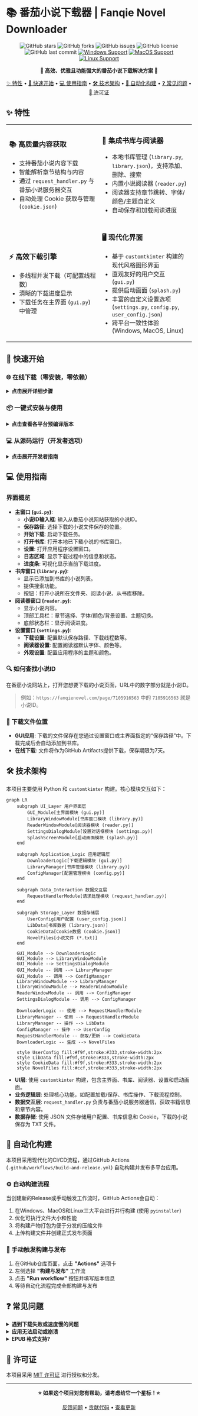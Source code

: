 # 📚 番茄小说下载器 | Fanqie Novel Downloader

<div align="center">

![GitHub stars](https://img.shields.io/github/stars/POf-L/Fanqie-Tomato-Downloader?style=flat-square&logo=github)
![GitHub forks](https://img.shields.io/github/forks/POf-L/Fanqie-Tomato-Downloader?style=flat-square&logo=github)
![GitHub issues](https://img.shields.io/github/issues/POf-L/Fanqie-Tomato-Downloader?style=flat-square&logo=github)
![GitHub license](https://img.shields.io/github/license/POf-L/Fanqie-Tomato-Downloader?style=flat-square)
![GitHub last commit](https://img.shields.io/github/last-commit/POf-L/Fanqie-Tomato-Downloader?style=flat-square)
[![Windows Support](https://img.shields.io/badge/Windows-0078D6?style=flat-square&logo=windows&logoColor=white)](https://github.com/POf-L/Fanqie-Tomato-Downloader/releases)
[![MacOS Support](https://img.shields.io/badge/MacOS-000000?style=flat-square&logo=apple&logoColor=white)](https://github.com/POf-L/Fanqie-Tomato-Downloader/releases)
[![Linux Support](https://img.shields.io/badge/Linux-FCC624?style=flat-square&logo=linux&logoColor=black)](https://github.com/POf-L/Fanqie-Tomato-Downloader/releases)

**🌟 高效、优雅且功能强大的番茄小说下载解决方案 🌟**

[✨ 特性](#-特性) •
[🚀 快速开始](#-快速开始) •
[💻 使用指南](#-使用指南) •
[🛠️ 技术架构](#-技术架构) •
[🔄 自动化构建](#-自动化构建) •
[❓ 常见问题](#-常见问题) •
[📜 许可证](#-许可证)

</div>

## ✨ 特性

<table>
  <tr>
    <td width="50%">
      <h3>📚 高质量内容获取</h3>
      <ul>
        <li>支持番茄小说内容下载</li>
        <li>智能解析章节结构与内容</li>
        <li>通过 <code>request_handler.py</code> 与番茄小说服务器交互</li>
        <li>自动处理 Cookie 获取与管理 (<code>cookie.json</code>)</li>
      </ul>
    </td>
    <td width="50%">
      <h3>📖 集成书库与阅读器</h3>
      <ul>
        <li>本地书库管理 (<code>library.py</code>, <code>library.json</code>)，支持添加、删除、搜索</li>
        <li>内置小说阅读器 (<code>reader.py</code>)</li>
        <li>阅读器支持章节跳转、字体/颜色/主题自定义</li>
        <li>自动保存和加载阅读进度</li>
      </ul>
    </td>
  </tr>
  <tr>
    <td>
      <h3>⚡ 高效下载引擎</h3>
      <ul>
        <li>多线程并发下载（可配置线程数）</li>
        <li>清晰的下载进度显示</li>
        <li>下载任务在主界面 (<code>gui.py</code>) 中管理</li>
      </ul>
    </td>
    <td>
      <h3>🖥️ 现代化界面</h3>
      <ul>
        <li>基于 <code>customtkinter</code> 构建的现代风格图形界面</li>
        <li>直观友好的用户交互 (<code>gui.py</code>)</li>
        <li>提供启动画面 (<code>splash.py</code>)</li>
        <li>丰富的自定义设置选项 (<code>settings.py</code>, <code>config.py</code>, <code>user_config.json</code>)</li>
        <li>跨平台一致性体验 (Windows, MacOS, Linux)</li>
      </ul>
    </td>
  </tr>
</table>

## 🚀 快速开始

### 🌐 在线下载（零安装，零依赖）

<details>
<summary><b>点击展开详细步骤</b></summary>

利用GitHub Actions的强大功能，无需在本地安装任何软件即可下载小说：

1. 在GitHub仓库页面，点击 **"Actions"** 选项卡
2. 左侧选择 **"在线下载小说"** 工作流 (`.github/workflows/download-novel.yml`)
3. 点击 **"Run workflow"** 按钮
4. 填写以下信息：
   - **小说ID**：从番茄小说网址中获取（例如：`https://fanqienovel.com/page/7105916563` 中的 `7105916563`）
   - **下载线程数**：默认为5，可选1-10
   - **输出格式**：目前仅支持 txt
5. 点击 **"Run workflow"** 开始下载
6. 下载完成后，点击运行记录中的 **"Summary"** 标签
7. 在 **"Artifacts"** 部分找到并下载小说文件（保存期限为7天）

</details>

### 📦 一键式安装与使用

<details>
<summary><b>点击查看各平台预编译版本</b></summary>

从 [📥 官方发布页](https://github.com/POf-L/Fanqie-Tomato-Downloader/releases) 下载适合您系统的预编译版本：

| 平台 | 下载链接 | 说明 |
|------|---------|------|
| Windows | [`Fanqie-Novel-Downloader-Windows.zip`](https://github.com/POf-L/Fanqie-Tomato-Downloader/releases) | 解压后双击运行 `番茄小说下载器.exe` |
| MacOS | [`Fanqie-Novel-Downloader-MacOS.zip`](https://github.com/POf-L/Fanqie-Tomato-Downloader/releases) | 解压后运行 `番茄小说下载器` 应用 |
| Linux | [`Fanqie-Novel-Downloader-Linux.zip`](https://github.com/POf-L/Fanqie-Tomato-Downloader/releases) | 解压后运行 `番茄小说下载器` 可执行文件 |

</details>

### 💻 从源码运行（开发者选项）

<details>
<summary><b>点击展开开发者指南</b></summary>

**依赖:**
*   Python 3.x
*   主要库 (详见 `requirements.txt`):
    *   `customtkinter`: 用于构建图形用户界面
    *   `requests`: 用于发送网络请求
    *   `Pillow`: 用于图像处理 (如图标)
    *   `beautifulsoup4`: 用于解析HTML内容 (如果需要)
    *   `pyinstaller`: (可选) 用于打包成可执行文件

```bash
# 1. 克隆代码仓库
git clone https://github.com/POf-L/Fanqie-Tomato-Downloader.git
cd Fanqie-Tomato-Downloader

# 2. 安装依赖库
pip install -r requirements.txt

# 3. 启动应用
python gui.py
```

</details>

## 💻 使用指南

### 界面概览

*   **主窗口 (`gui.py`)**:
    *   **小说ID输入框**: 输入从番茄小说网站获取的小说ID。
    *   **保存路径**: 选择下载的小说文件保存的位置。
    *   **开始下载**: 启动下载任务。
    *   **打开书库**: 打开本地已下载小说的书库窗口。
    *   **设置**: 打开应用程序设置窗口。
    *   **日志区域**: 显示下载过程中的信息和状态。
    *   **进度条**: 可视化显示当前下载进度。
*   **书库窗口 (`library.py`)**:
    *   显示已添加到书库的小说列表。
    *   提供搜索功能。
    *   按钮：打开小说所在文件夹、阅读小说、从书库移除。
*   **阅读器窗口 (`reader.py`)**:
    *   显示小说内容。
    *   顶部工具栏：章节选择、字体/颜色/背景设置、主题切换。
    *   底部状态栏：显示阅读进度。
*   **设置窗口 (`settings.py`)**:
    *   **下载设置**: 配置默认保存路径、下载线程数等。
    *   **阅读器设置**: 配置阅读器默认字体、颜色等。
    *   **外观设置**: 配置应用程序的主题和颜色。

### 🔍 如何查找小说ID

在番茄小说网站上，打开您想要下载的小说页面，URL中的数字部分就是小说ID。

> 例如：`https://fanqienovel.com/page/7105916563` 中的 `7105916563` 就是小说ID。

### 📂 下载文件位置

- **GUI应用**: 下载的文件保存在您通过设置窗口或主界面指定的“保存路径”中。下载完成后会自动添加到书库。
- **在线下载**: 文件将作为GitHub Artifacts提供下载，保存期限为7天。

## 🛠️ 技术架构

本项目主要使用 Python 和 `customtkinter` 构建。核心模块交互如下：

```mermaid
graph LR
    subgraph UI_Layer 用户界面层
        GUI_Module[主界面模块 (gui.py)]
        LibraryWindowModule[书库窗口模块 (library.py)]
        ReaderWindowModule[阅读器模块 (reader.py)]
        SettingsDialogModule[设置对话框模块 (settings.py)]
        SplashScreenModule[启动画面模块 (splash.py)]
    end

    subgraph Application_Logic 应用逻辑层
        DownloaderLogic[下载逻辑模块 (gui.py)]
        LibraryManager[书库管理模块 (library.py)]
        ConfigManager[配置管理模块 (config.py)]
    end

    subgraph Data_Interaction 数据交互层
        RequestHandlerModule[请求处理模块 (request_handler.py)]
    end

    subgraph Storage_Layer 数据存储层
        UserConfig[用户配置 (user_config.json)]
        LibData[书库数据 (library.json)]
        CookieData[Cookie数据 (cookie.json)]
        NovelFiles[小说文件 (*.txt)]
    end

    GUI_Module --> DownloaderLogic
    GUI_Module --> LibraryWindowModule
    GUI_Module --> SettingsDialogModule
    GUI_Module -- 调用 --> LibraryManager
    GUI_Module -- 调用 --> ConfigManager
    LibraryWindowModule --> LibraryManager
    LibraryWindowModule --> ReaderWindowModule
    ReaderWindowModule -- 调用 --> ConfigManager
    SettingsDialogModule -- 调用 --> ConfigManager

    DownloaderLogic -- 使用 --> RequestHandlerModule
    LibraryManager -- 使用 --> RequestHandlerModule
    LibraryManager -- 操作 --> LibData
    ConfigManager -- 操作 --> UserConfig
    RequestHandlerModule -- 获取/更新 --> CookieData
    DownloaderLogic -- 生成 --> NovelFiles

    style UserConfig fill:#f9f,stroke:#333,stroke-width:2px
    style LibData fill:#f9f,stroke:#333,stroke-width:2px
    style CookieData fill:#f9f,stroke:#333,stroke-width:2px
    style NovelFiles fill:#ccf,stroke:#333,stroke-width:2px
```

*   **UI层**: 使用 `customtkinter` 构建，包含主界面、书库、阅读器、设置和启动画面。
*   **业务逻辑层**: 处理核心功能，如配置加载/保存、书库操作、下载流程控制。
*   **数据交互层**: `request_handler.py` 负责与番茄小说服务器通信，获取书籍信息和章节内容。
*   **数据存储**: 使用 JSON 文件存储用户配置、书库信息和 Cookie，下载的小说保存为 TXT 文件。

## 🔄 自动化构建

本项目采用现代化的CI/CD流程，通过GitHub Actions (`.github/workflows/build-and-release.yml`) 自动构建并发布多平台应用。

### ⚙️ 自动构建流程

当创建新的Release或手动触发工作流时，GitHub Actions会自动：

1. 在Windows、MacOS和Linux三大平台进行并行构建 (使用 `pyinstaller`)
2. 优化可执行文件大小和性能
3. 将构建产物打包为便于分发的压缩文件
4. 上传构建文件并创建正式发布页面

### 🚀 手动触发构建与发布

1. 在GitHub仓库页面，点击 **"Actions"** 选项卡
2. 左侧选择 **"构建与发布"** 工作流
3. 点击 **"Run workflow"** 按钮并填写版本信息
4. 等待自动化流程完成全部构建与发布

## ❓ 常见问题

<details>
<summary><b>遇到下载失败或速度慢的问题</b></summary>

- 尝试在设置中减少并行下载线程数。
- 检查网络连接是否稳定。
- 检查 `cookie.json` 是否有效或尝试清空 Cookie 文件后重试。
- 部分小说可能由于版权或其他原因无法下载。

</details>

<details>
<summary><b>应用无法启动或崩溃</b></summary>

- 确保您下载了正确的操作系统版本。
- 如果从源码运行，请确保所有依赖 (`requirements.txt`) 都已正确安装。
- 检查系统是否满足最低要求。
- 尝试删除 `user_config.json` 和 `library.json` (会丢失配置和书库记录) 后重新启动。
- 尝试重新下载最新版本。

</details>

<details>
<summary><b>EPUB 格式支持?</b></summary>

- 当前版本主要支持下载为 TXT 格式。EPUB 格式转换是未来可能添加的功能。

</details>

## 📜 许可证

本项目采用 [MIT 许可证](LICENSE) 进行授权和分发。

---

<div align="center">

**⭐ 如果这个项目对您有帮助，请考虑给它一个星标！⭐**

[反馈问题](https://github.com/POf-L/Fanqie-Tomato-Downloader/issues) •
[贡献代码](https://github.com/POf-L/Fanqie-Tomato-Downloader/pulls) •
[查看更新](https://github.com/POf-L/Fanqie-Tomato-Downloader/releases)

</div>

